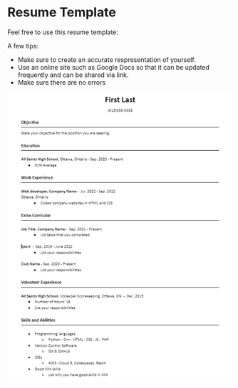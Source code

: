 # Resume Template

Feel free to use this resume template:

A few tips:
* Make sure to create an accurate respresentation of yourself.
* Use an online site such as Google Docs so that it can be updated frequently and can be shared via link.
* Make sure there are no errors

![Resume](../images/resume1.png "Resume")